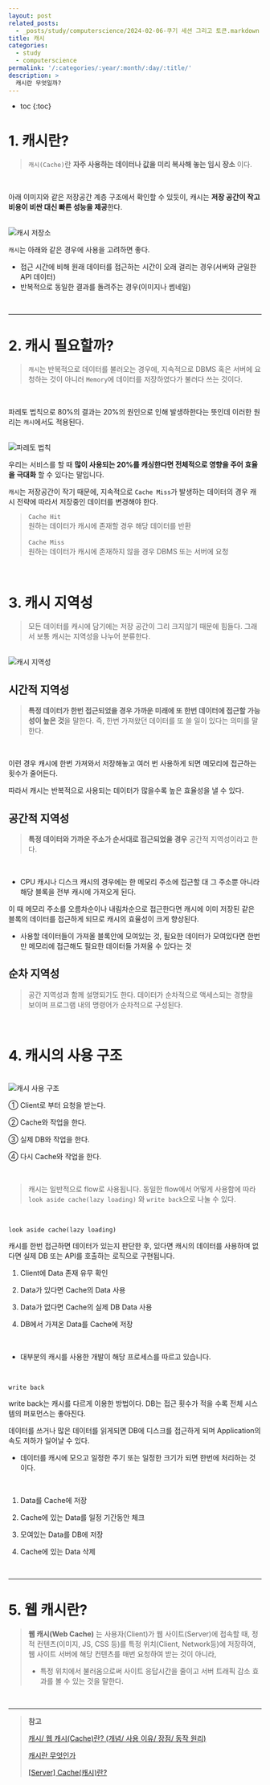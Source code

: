 ```yaml
---
layout: post
related_posts:
  - _posts/study/computerscience/2024-02-06-쿠기 세션 그리고 토큰.markdown
title: 캐시
categories:
  - study
  - computerscience
permalink: '/:categories/:year/:month/:day/:title/'
description: >
  캐시란 무엇일까?
---
```


* toc
{:toc}

# 1. 캐시란?
>`캐시(Cache)`란  **자주 사용하는 데이터나 값을 미리 복사해 놓는 임시 장소** 이다.

<br>

아래 이미지와 같은 저장공간 계층 구조에서 확인할 수 있듯이, 캐시는 **저장 공간이 작고 비용이 비싼 대신 빠른 성능을 제공**한다.

<br>

<img src="/assets/img/computerscience/cache.png" alt="캐시 저장소"/>

<br>

`캐시`는 아래와 같은 경우에 사용을 고려하면 좋다.

- 접근 시간에 비해 원래 데이터를 접근하는 시간이 오래 걸리는 경우(서버와 균일한 API 데이터)
- 반복적으로 동일한 결과를 돌려주는 경우(이미지나 썸네일)

<br>

- - -

# 2. 캐시 필요할까?
>`캐시`는 반복적으로 데이터를 불러오는 경우에, 지속적으로 DBMS 혹은 서버에 요청하는 것이 아니러 `Memory`에 데이터를 저장하였다가 불러다 쓰는 것이다.

<br>

파레토 법칙으로 80%의 결과는 20%의 원인으로 인해 발생하한다는 뜻인데 이러한 원리는 `캐시`에서도 적용된다.

<br>

<img src="/assets/img/computerscience/cache_result.png" alt="파레토 법칙" />

<br>

우리는 서비스를 할 때 **많이 사용되는 20%를 캐싱한다면 전체적으로 영향을 주어 효율을 극대화** 할 수 있다는 말입니다.


`캐시`는 저장공간이 작기 때문에, 지속적으로 `Cache Miss`가 발생하는 데이터의 경우 캐시 전략에 따라서 저장중인 데이터를 변경해야 한다.

>`Cache Hit`<br>
>원하는 데이터가 캐시에 존재할 경우  해당 데이터를 반환
><br><br>
>`Cache Miss`<br>
>원하는 데이터가 캐시에 존재하지 않을 경우 DBMS 또는 서버에 요청

<br>

# 3. 캐시 지역성
>모든 데이터를 캐시에 담기에는 저장 공간이 그리 크지않기 때문에 힘들다. 그래서 보통 캐시는 지역성을 나누어 분류한다.

<br>

<img src="/assets/img/computerscience/cache_area.png" alt="캐시 지역성" />

## **시간적 지역성**
>**특정 데이터가 한번 접근되었을 경우 가까운 미래에 또 한번 데이터에 접근할 가능성이 높은 것**을 말한다. 즉, 한번 가져왔던 데이터를 또 쓸 일이 있다는 의미를 말한다.

<br>

이런 경우 캐시에 한번 가져와서 저장해놓고 여러 번 사용하게 되면 메모리에 접근하는 횟수가 줄어든다.

따라서 캐시는 반복적으로 사용되는 데이터가 많을수록 높은 효율성을 낼 수 있다.

## **공간적 지역성**
>**특정 데이터와 가까운 주소가 순서대로 접근되었을 경우** 공간적 지역성이라고 한다.

<br>

- CPU 캐시나 디스크 캐시의 경우에는 한 메모리 주소에 접근할 대 그 주소뿐 아니라 해당 블록을 전부 캐시에 가져오게 된다.

이 때 메모리 주소를 오름차순이나 내림차순으로 접근한다면 캐시에 이미 저장된 같은 블록의 데이터를 접근하게 되므로 캐시의 효율성이 크게 향상된다.

- 사용할 데이터들이 가져올 블록안에 모여있는 것, 필요한 데이터가 모여있다면 한번만 메모리에 접근해도 필요한 데이터들 가져올 수 있다는 것

## **순차 지역성**
>공간 지역성과 함께 설명되기도 한다. 데이터가 순차적으로 액세스되는 경향을 보이며 프로그램 내의 명령어가 순차적으로 구성된다.

<br>

# 4. 캐시의 사용 구조

<br>

<img src="/assets/img/computerscience/cache_2.png" alt="캐시 사용 구조"/>

<br>

① Client로 부터 요청을 받는다.

② Cache와 작업을 한다.

③ 실제 DB와 작업을 한다.

④ 다시 Cache와 작업을 한다.

<br>

>캐시는 일반적으로 flow로 사용됩니다. 동일한 flow에서 어떻게 사용함에 따라 `look aside cache(lazy loading)` 와 `write back`으로 나눌 수 있다.

<br>

`look aside cache(lazy loading)`

캐시를 한번 접근하면 데이터가 있는지 판단한 후, 있다면 캐시의 데이터를 사용하며 없다면 실제 DB 또는 API를 호출하는 로직으로 구현됩니다.

1. Client에 Data 존재 유무 확인

2. Data가 있다면 Cache의 Data 사용

3. Data가 없다면 Cache의 실제 DB Data 사용

4. DB에서 가져온 Data를 Cache에 저장

<br>

- 대부분의 캐시를 사용한 개발이 해당 프로세스를 따르고 있습니다.

<br>

`write back`

write back는 캐시를 다르게 이용한 방법이다. DB는 접근 횟수가 적을 수록 전체 시스템의 퍼포먼스는 좋아진다.

 데이터를 쓰거나 많은 데이터를 읽게되면 DB에 디스크를 접근하게 되며 Application의 속도 저하가 일어날 수 있다.

 - 데이터를 캐시에 모으고 일정한 주기 또는 일정한 크기가 되면 한번에 처리하는 것이다.

<br>

1. Data를 Cache에 저장

2. Cache에 있는 Data를 일정 기간동안 체크

3. 모여있는 Data를 DB에 저장

4. Cache에 있는 Data 삭제

<br>

- - -

# 5. 웹 캐시란?

>**웹 캐시(Web Cache)** 는 사용자(Client)가 웹 사이트(Server)에 접속할 때, 정적 컨텐츠(이미지, JS, CSS 등)를 특정 위치(Client, Network등)에 저장하여, 웹 사이트 서버에 해당 컨텐츠를 매번 요청하여 받는 것이 아니라, 
>- 특정 위치에서 불러옴으로써 사이트 응답시간을 줄이고 서버 트래픽 감소 효과를 볼 수 있는 것을 말한다.

<br>

- - -

>**참고** <br>
>
><a href="https://jeongkyun-it.tistory.com/173">캐시/ 웹 캐시(Cache)란? (개념/ 사용 이유/ 장점/ 동작 원리)</a>
>
><a href="https://velog.io/@tyjk8997/%EC%BA%90%EC%8B%9C%EC%99%80-%EA%B6%81%EA%B8%88%ED%95%9C%EC%A0%90
">캐시란 무엇인가</a>
>
><a href="https://mangkyu.tistory.com/69
">[Server] Cache(캐시)란?</a>









